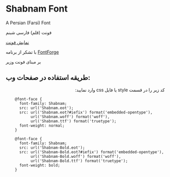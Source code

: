 # Shabnam Font
A Persian (Farsi) Font

فونت (قلم) فارسی شبنم

[نمایش فونت](http://rastikerdar.github.io/shabnam-font/)

با تشکر از برنامه [FontForge](https://fontforge.github.io)

بر مبنای فونت [وزیر](http://rastikerdar.github.io/vazir-font/)


طریقه استفاده در صفحات وب:
--------------------------
<div lang="fa" dir="rtl">
کد زیر را در قسمت style یا فایل css وارد نمایید:
</div>


```
    @font-face {
      font-family: Shabnam;
      src: url('Shabnam.eot');
      src: url('Shabnam.eot?#iefix') format('embedded-opentype'),
           url('Shabnam.woff') format('woff'),
           url('Shabnam.ttf') format('truetype');
      font-weight: normal;
    }
      
    @font-face {
      font-family: Shabnam;
      src: url('Shabnam-Bold.eot');
      src: url('Shabnam-Bold.eot?#iefix') format('embedded-opentype'),
           url('Shabnam-Bold.woff') format('woff'),
           url('Shabnam-Bold.ttf') format('truetype');
      font-weight: bold;
    }
```

